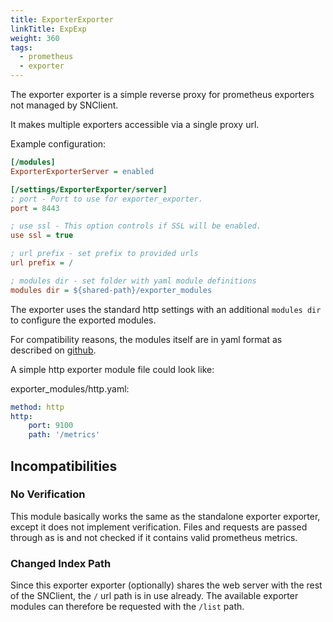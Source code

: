 ```yaml
---
title: ExporterExporter
linkTitle: ExpExp
weight: 360
tags:
  - prometheus
  - exporter
---
```


The exporter exporter is a simple reverse proxy for prometheus exporters not
managed by SNClient.

It makes multiple exporters accessible via a single proxy url.

Example configuration:

```ini
[/modules]
ExporterExporterServer = enabled

[/settings/ExporterExporter/server]
; port - Port to use for exporter_exporter.
port = 8443

; use ssl - This option controls if SSL will be enabled.
use ssl = true

; url prefix - set prefix to provided urls
url prefix = /

; modules dir - set folder with yaml module definitions
modules dir = ${shared-path}/exporter_modules
```

The exporter uses the standard http settings with an additional `modules dir` to
configure the exported modules.

For compatibility reasons, the modules itself are in yaml format as described
on [github](https://github.com/QubitProducts/exporter_exporter#configuration).

A simple http exporter module file could look like:

exporter_modules/http.yaml:

```yml
method: http
http:
    port: 9100
    path: '/metrics'
```

## Incompatibilities

### No Verification

This module basically works the same as the standalone exporter exporter, except
it does not implement verification. Files and requests are passed through as is
and not checked if it contains valid prometheus metrics.

### Changed Index Path

Since this exporter exporter (optionally) shares the web server with the rest of
the SNClient, the `/` url path is in use already. The available exporter
modules can therefore be requested with the `/list` path.
